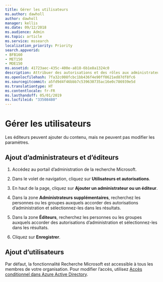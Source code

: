 ```yaml
---
title: Gérer les utilisateurs
ms.author: dawholl
author: dawholl
manager: kellis
ms.date: 09/12/2018
ms.audience: Admin
ms.topic: article
ms.service: mssearch
localization_priority: Priority
search.appverid:
- BFB160
- MET150
- MOE150
ms.assetid: 41723aec-435c-400e-a818-6b1e8a1324c0
description: Attribuer des autorisations et des rôles aux administrateurs et aux éditeurs de la fonctionnalité Recherche Microsoft
ms.openlocfilehash: 7fa32c008fcbc1bb436f4e90ff0621ed87df8fc6
ms.sourcegitcommit: a5fd9d4f46bbb7c539630735ac16e0c786939e5d
ms.translationtype: HT
ms.contentlocale: fr-FR
ms.lasthandoff: 05/01/2019
ms.locfileid: "33508480"
---
```

# <a name="manage-users"></a>Gérer les utilisateurs

Les éditeurs peuvent ajouter du contenu, mais ne peuvent pas modifier les paramètres.
  
## <a name="add-admins-and-editors"></a>Ajout d’administrateurs et d’éditeurs

1. Accédez au portail d’administration de la recherche Microsoft.
    
2. Dans le volet de navigation, cliquez sur **Utilisateurs et autorisations**.
    
3. En haut de la page, cliquez sur **Ajouter un administrateur ou un éditeur**.
    
4. Dans la zone **Administrateurs supplémentaires**, recherchez les personnes ou les groupes auxquels accorder des autorisations d’administration et sélectionnez-les dans les résultats. 
    
5. Dans la zone **Éditeurs**, recherchez les personnes ou les groupes auxquels accorder des autorisations d’administration et sélectionnez-les dans les résultats. 
    
6. Cliquez sur **Enregistrer**.
    
## <a name="add-users"></a>Ajout d’utilisateurs

Par défaut, la fonctionnalité Recherche Microsoft est accessible à tous les membres de votre organisation. Pour modifier l’accès, utilisez [Accès conditionnel dans Azure Active Directory](https://docs.microsoft.com/fr-FR/azure/active-directory/conditional-access/overview).